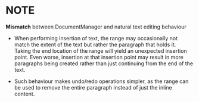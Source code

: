 
# NOTE

**Mismatch** between DocumentManager and natural text editing behaviour

- When performing insertion of text, the range may occasionally not match the 
  extent of the text but rather the paragraph that holds it. Taking the end 
  location of the range will yield an unexpected insertion point. 
  Even worse, insertion at that insertion point may result in more paragraphs 
  being created rather than just continuing from the end of the text.
  
- Such behaviour makes undo/redo operations simpler, as the range can be used to
  remove the entire paragraph instead of just the inline content.
